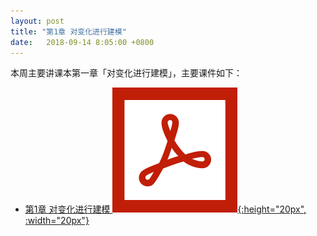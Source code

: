 ```yaml
---
layout: post
title: "第1章 对变化进行建模"
date:   2018-09-14 8:05:00 +0800
---
```


本周主要讲课本第一章「对变化进行建模」，主要课件如下：

- [第1章 对变化进行建模 ![课件][pdf_icon]{:height="20px", :width="20px"}][pdf]

[pdf_icon]: /assets/images/pdf.svg
[pdf]: /slides/chap01.pdf
